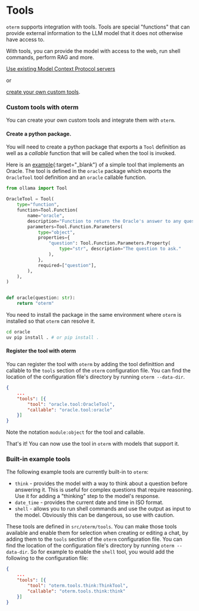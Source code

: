 # Tools

`oterm` supports integration with tools. Tools are special "functions" that can provide external information to the LLM model that it does not otherwise have access to.

With tools, you can provide the model with access to the web, run shell commands, perform RAG and more.

[Use existing Model Context Protocol servers](../mcp/index.md)

or

[create your own custom tools](./custom_tools.md).

### Custom tools with oterm

You can create your own custom tools and integrate them with `oterm`.

#### Create a python package.

You will need to create a python package that exports a `Tool` definition as well as a *callable* function that will be called when the tool is invoked.

Here is an [example](https://github.com/ggozad/oterm/tree/main/docs/oracle){:target="_blank"} of a simple tool that implements an Oracle. The tool is defined in the `oracle` package which exports the `OracleTool` tool definition and an `oracle` callable function.

```python
from ollama import Tool

OracleTool = Tool(
    type="function",
    function=Tool.Function(
        name="oracle",
        description="Function to return the Oracle's answer to any question.",
        parameters=Tool.Function.Parameters(
            type="object",
            properties={
                "question": Tool.Function.Parameters.Property(
                    type="str", description="The question to ask."
                ),
            },
            required=["question"],
        ),
    ),
)


def oracle(question: str):
    return "oterm"
```

You need to install the package in the same environment where `oterm` is installed so that `oterm` can resolve it.

```bash
cd oracle
uv pip install . # or pip install .
```

#### Register the tool with oterm

You can register the tool with `oterm` by adding the tool definittion and callable to the `tools` section of the `oterm` configuration file. You can find the location of the configuration file's directory by running `oterm --data-dir`.

```json
{
    ...
    "tools": [{
        "tool": "oracle.tool:OracleTool",
        "callable": "oracle.tool:oracle"
    }]
}
```
Note the notation `module:object` for the tool and callable.

That's it! You can now use the tool in `oterm` with models that support it.

### Built-in example tools

The following example tools are currently built-in to `oterm`:

* `think` - provides the model with a way to think about a question before answering it. This is useful for complex questions that require reasoning. Use it for adding a "thinking" step to the model's response.
* `date_time` - provides the current date and time in ISO format.
* `shell` - allows you to run shell commands and use the output as input to the model. Obviously this can be dangerous, so use with caution.

These tools are defined in `src/oterm/tools`. You can make those tools available and enable them for selection when creating or editing a chat, by adding them to the `tools` section of the `oterm` configuration file. You can find the location of the configuration file's directory by running `oterm --data-dir`. So for example to enable the `shell` tool, you would add the following to the configuration file:

```json
{
    ...
    "tools": [{
        "tool": "oterm.tools.think:ThinkTool",
        "callable": "oterm.tools.think:think"
    }]
}
```

